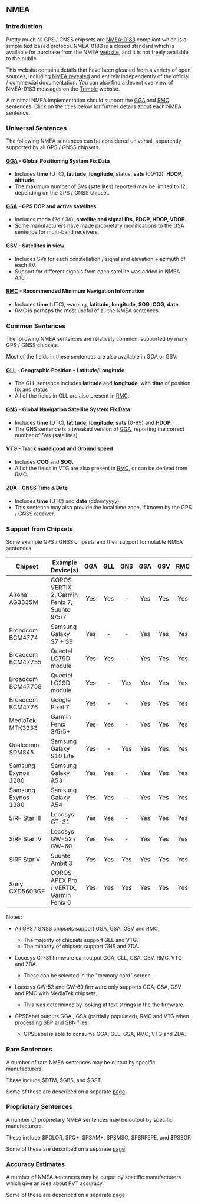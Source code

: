 ## NMEA

### Introduction

Pretty much all GPS / GNSS chipsets are [NMEA-0183](https://en.wikipedia.org/wiki/NMEA_0183) compliant which is a simple text based protocol. NMEA-0183 is a closed standard which is available for purchase from the NMEA [website](https://www.nmea.org/nmea-0183.html), and it is not freely available to the public.

This website contains details that have been gleaned from a variety of open sources, including [NMEA revealed](https://gpsd.gitlab.io/gpsd/NMEA.html) and entirely independently of the official / commercial documentation. You can also find a decent overview of NMEA-0183 messages on the [Trimble](https://receiverhelp.trimble.com/alloy-gnss/en-us/NMEA-0183messages_MessageOverview.html) website.

A minimal NMEA implementation should support the [GGA](messages/gga.md) and [RMC](messages/rmc.md) sentences. Click on the titles below for further details about each NMEA sentence.



### Universal Sentences

The following NMEA sentences can be considered universal, apparently supported by all GPS / GNSS chipsets.


#### [GGA](messages/gga.md) - Global Positioning System Fix Data

- Includes **time** (UTC), **latitude**, **longitude**, status, **sats** (00-12), **HDOP**, **altitude**.
- The maximum number of SVs (satellites) reported may be limited to 12, depending on the GPS / GNSS chipset.

#### [GSA](messages/gsa.md) - GPS DOP and active satellites

- Includes mode (2d / 3d), **satellite and signal IDs**, **PDOP, HDOP, VDOP**.
- Some manufacturers have made proprietary modifications to the GSA sentence for multi-band receivers.

#### [GSV](messages/gsv.md) - Satellites in view

- Includes SVs for each constellation / signal and elevation + azimuth of each SV.
- Support for different signals from each satellite was added in NMEA 4.10.

#### [RMC](messages/rmc.md) - Recommended Minimum Navigation Information

- Includes **time** (UTC), warning, **latitude**, **longitude**, **SOG**, **COG**, **date**.
- RMC is perhaps the most useful of all the NMEA sentences.




### Common Sentences

The following NMEA sentences are relatively common, supported by many GPS / GNSS chipsets.

Most of the fields in these sentences are also available in GGA or GSV.

#### **[GLL](messages/gll.md)** - Geographic Position - Latitude/Longitude

- The GLL sentence includes **latitude** and **longitude**, with **time** of position fix and status
- All of the fields in GLL are also present in [RMC](messages/rmc.md).

#### **[GNS](messages/gns.md)** - Global Navigation Satellite System Fix Data

- Includes **time** (UTC), **latitude**, **longitude**, **sats** (0-99) and **HDOP**.
- The GNS sentence is a tweaked version of [GGA](messages/gga.md), reporting the correct number of SVs (satellites).

#### **[VTG](messages/vtg.md)** - Track made good and Ground speed

- Includes **COG** and **SOG.**
- All of the fields in VTG are also present in [RMC](messages/rmc.md), or can be derived from RMC.

#### **[ZDA](messages/zda.md)** - GNSS Time & Date

- Includes **time** (UTC) and **date** (ddmmyyyy).
- This sentence may also provide the local time zone, if known by the GPS / GNSS receiver.



### Support from Chipsets

Some example GPS / GNSS chipsets and their support for notable NMEA sentences:

| Chipset             | Example Device(s)                             | GGA  | GLL  | GNS  | GSA  | GSV  | RMC  | VTG  | ZDA  |
| ------------------- | --------------------------------------------- | :--: | :--: | :--: | :--: | :--: | :--: | :--: | :--: |
| Airoha AG3335M      | COROS  VERTIX 2, Garmin Fenix 7, Suunto 9/5/7 | Yes  | Yes  |  -   | Yes  | Yes  | Yes  | Yes  | Yes  |
| Broadcom BCM4774    | Samsung  Galaxy S7 + S8                       | Yes  |  -   |  -   | Yes  | Yes  | Yes  |  -   |  -   |
| Broadcom BCM47755   | Quectel  LC79D module                         | Yes  | Yes  |  -   | Yes  | Yes  | Yes  | Yes  |  -   |
| Broadcom BCM47758   | Quectel  LC29D module                         | Yes  |  -   | Yes  | Yes  | Yes  | Yes  |  -   |  -   |
| Broadcom BCM4776    | Google  Pixel 7                               | Yes  |  -   |  -   | Yes  | Yes  | Yes  |  -   |  -   |
| MediaTek MTK3333    | Garmin  Fenix 3/5/5+                          | Yes  | Yes  |  -   | Yes  | Yes  | Yes  | Yes  | Yes  |
| Qualcomm SDM845     | Samsung  Galaxy S10 Lite                      | Yes  |  -   | Yes  | Yes  | Yes  | Yes  | Yes  |  -   |
| Samsung Exynos 1280 | Samsung  Galaxy A53                           | Yes  | Yes  |  -   | Yes  | Yes  | Yes  | Yes  |  -   |
| Samsung Exynos 1380 | Samsung  Galaxy A54                           | Yes  | Yes  |  -   | Yes  | Yes  | Yes  | Yes  |  -   |
| SiRF Star III       | Locosys  GT-31                                | Yes  | Yes  |  -   | Yes  | Yes  | Yes  | Yes  | Yes  |
| SiRF Star IV        | Locosys  GW-52 / GW-60                        | Yes  | Yes  |  -   | Yes  | Yes  | Yes  | Yes  | Yes  |
| SiRF Star V         | Suunto  Ambit 3                               | Yes  | Yes  | Yes  | Yes  | Yes  | Yes  | Yes  | Yes  |
| Sony CXD5603GF      | COROS  APEX Pro / VERTIX, Garmin  Fenix 6     | Yes  | Yes  | Yes  | Yes  | Yes  | Yes  | Yes  | Yes  |

Notes:

- All GPS / GNSS chipsets support GGA, GSA, GSV and RMC.
  - The majority of chipsets support GLL and VTG.
  - The minority of chipsets support GNS and ZDA.

- Locosys GT-31 firmware can output GGA, GLL, GSA, GSV, RMC, VTG and ZDA.
  - These can be selected in the "memory card" screen.

- Locosys GW-52 and GW-60 firmware only supports GGA, GSA, GSV and RMC with MediaTek chipsets.
  - This was determined by looking at text strings in the the firmware.

- GPSBabel outputs GGA , GSA (partially populated), RMC and VTG when processing SBP and SBN files.
  - GPSBabel is able to consume GGA, GLL, GSA, RMC, VTG and ZDA.



### Rare Sentences

A number of rare NMEA sentences may be output by specific manufacturers.

These include $DTM, $GBS, and $GST.

Some of these are described on a separate [page](rare.md).



### Proprietary Sentences

A number of proprietary NMEA sentences may be output by specific manufacturers.

These include $PGLOR, $PQ\*, $PSAM\*, $PSMSG, $PSRFEPE, and $PSSGR

Some of these are described on a separate [page](proprietary/README.md).



### Accuracy Estimates

A number of NMEA sentences may be output by specific manufacturers which give an idea about PVT accuracy.

Some of these are described on a separate [page](../accuracy/nmea/README.md).

